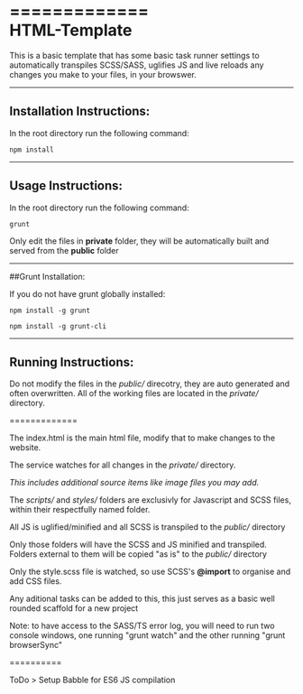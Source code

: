 =============  
HTML-Template
=============

This is a basic template that has some basic task runner settings to automatically transpiles SCSS/SASS, uglifies JS and live reloads any changes you make to your files, in your browswer.

--------------------------
Installation Instructions:
--------------------------

In the root directory run the following command:
```
npm install
```

-------------------
Usage Instructions:
-------------------

In the root directory run the following command:
```
grunt
```

Only edit the files in **private** folder, they will be automatically built and served from the **public** folder

----------------------------
##Grunt Installation:

If you do not have grunt globally installed:

```
npm install -g grunt
```
```
npm install -g grunt-cli
```

---------------------
Running Instructions:
---------------------

Do not modify the files in the *public/* direcotry, they are auto generated and often overwritten.
All of the working files are located in the *private/* directory.

=============


The index.html is the main html file, modify that to make changes to the website.

The service watches for all changes in the *private/* directory.
	
*This includes additional source items like image files you may add.*

The *scripts/* and *styles/* folders are exclusivly for Javascript and SCSS files, within their respectfully named folder. 

All JS is uglified/minified and all SCSS is transpiled to the *public/* directory   

Only those folders will have the SCSS and JS minified and transpiled. Folders external to them will be copied "as is" to the *public/* directory

Only the style.scss file is watched, so use SCSS's **@import** to organise and add CSS files. 

Any aditional tasks can be added to this, this just serves as a basic well rounded scaffold for a new project


Note: to have access to the SASS/TS error log, you will need to run two console windows, one running "grunt watch" and the other running "grunt browserSync" 

==========

ToDo > Setup Babble for ES6 JS compilation
